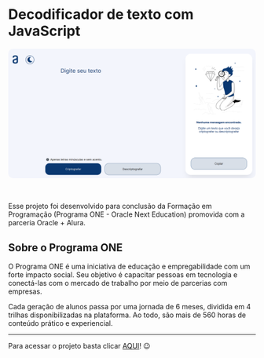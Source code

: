 # Decodificador de texto com JavaScript

<p align="center">
  <img src="./src/preview.png" alt="Texto Alternativo" width="600px" style="border-radius: 10px;" />
</p>

<br>

Esse projeto foi desenvolvido para conclusão da Formação em Programação (Programa ONE - Oracle Next Education) promovida com a parceria Oracle + Alura.

## Sobre o Programa ONE

O Programa ONE é uma iniciativa de educação e empregabilidade com um forte impacto social. Seu objetivo é capacitar pessoas em tecnologia e conectá-las com o mercado de trabalho por meio de parcerias com empresas.

Cada geração de alunos passa por uma jornada de 6 meses, dividida em 4 trilhas disponibilizadas na plataforma. Ao todo, são mais de 560 horas de conteúdo prático e experiencial.

---

Para acessar o projeto basta clicar [AQUI](https://juniord-dev.github.io/decodificador-javascript/)! 😉
